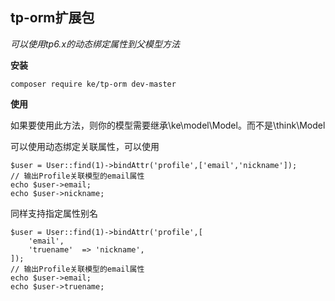 ## tp-orm扩展包

*可以使用tp6.x的动态绑定属性到父模型方法*

**安装**

`` composer require ke/tp-orm dev-master ``

**使用**

如果要使用此方法，则你的模型需要继承\ke\model\Model。而不是\think\Model

可以使用动态绑定关联属性，可以使用

```
$user = User::find(1)->bindAttr('profile',['email','nickname']);
// 输出Profile关联模型的email属性
echo $user->email;
echo $user->nickname;
```

同样支持指定属性别名

```
$user = User::find(1)->bindAttr('profile',[
	'email',
    'truename'	=> 'nickname',
]);
// 输出Profile关联模型的email属性
echo $user->email;
echo $user->truename;
```